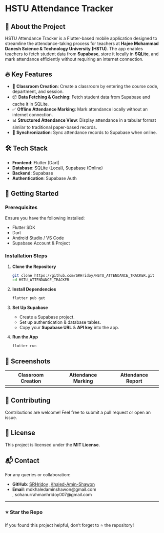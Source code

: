 # HSTU Attendance Tracker



## 📌 About the Project

HSTU Attendance Tracker is a Flutter-based mobile application designed to streamline the attendance-taking process for teachers at **Hajee Mohammad Danesh Science & Technology University (HSTU)**. The app enables teachers to fetch student data from **Supabase**, store it locally in **SQLite**, and mark attendance efficiently without requiring an internet connection.

## 🔥 Key Features

- 📌 **Classroom Creation**: Create a classroom by entering the course code, department, and session.
- 📦 **Data Fetching & Caching**: Fetch student data from Supabase and cache it in SQLite.
- ✅ **Offline Attendance Marking**: Mark attendance locally without an internet connection.
- 📊 **Structured Attendance View**: Display attendance in a tabular format similar to traditional paper-based records.
- 🔄 **Synchronization**: Sync attendance records to Supabase when online.

## 🛠️ Tech Stack

- **Frontend**: Flutter (Dart)
- **Database**: SQLite (Local), Supabase (Online)
- **Backend**: Supabase
- **Authentication**: Supabase Auth

## 🚀 Getting Started

### Prerequisites

Ensure you have the following installed:

- Flutter SDK
- Dart
- Android Studio / VS Code
- Supabase Account & Project

### Installation Steps

1. **Clone the Repository**

   ```bash
   git clone https://github.com/SRHridoy/HSTU_ATTENDANCE_TRACKER.git
   cd HSTU_ATTENDANCE_TRACKER
   ```

2. **Install Dependencies**

   ```bash
   flutter pub get
   ```

3. **Set Up Supabase**

   - Create a Supabase project.
   - Set up authentication & database tables.
   - Copy your **Supabase URL** & **API key** into the app.

4. **Run the App**

   ```bash
   flutter run
   ```

## 📸 Screenshots

| Classroom Creation | Attendance Marking | Attendance Report |
| ------------------ | ------------------ | ----------------- |
|                    |                    |                   |

## 🤝 Contributing

Contributions are welcome! Feel free to submit a pull request or open an issue.

## 📜 License

This project is licensed under the **MIT License**.

## 📬 Contact

For any queries or collaboration:

- **GitHub**: [SRHridoy](https://github.com/SRHridoy) ,[Khaled-Amin-Shawon](https://github.com/Khaled-Amin-Shawon)
- **Email**: mdkhaledaminshawon\@gmail.com , sohanurrahmanhridoy007\@gmail.com

---

### ⭐ Star the Repo

If you found this project helpful, don’t forget to ⭐ the repository!



